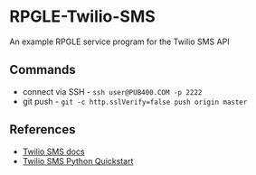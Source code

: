 # RPGLE-Twilio-SMS
An example RPGLE service program for the Twilio SMS API


## Commands
* connect via SSH - ```ssh user@PUB400.COM -p 2222```
* git push - ```git -c http.sslVerify=false push origin master```


## References
* [Twilio SMS docs](https://www.twilio.com/docs/sms)
* [Twilio SMS Python Quickstart](https://www.twilio.com/docs/sms/quickstart/python)
